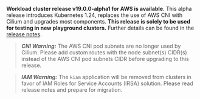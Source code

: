 **Workload cluster release v19.0.0-alpha1 for AWS is available**. This alpha release introduces Kubernetes 1.24, replaces the use of AWS CNI with Cilium and upgrades most components. **This release is solely to be used for testing in new playground clusters.** Further details can be found in the [release notes](https://docs.giantswarm.io/changes/workload-cluster-releases-aws/releases/aws-v19.0.0-alpha1/).

> **_CNI Warning:_** The AWS CNI pod subnets are no longer used by Cilium. Please add custom routes with the node subnet(s) CIDR(s) instead of the AWS CNI pod subnets CIDR before upgrading to this release.

> **_IAM Warning:_** The `kiam` application will be removed from clusters in favor of IAM Roles for Service Accounts (IRSA) solution. Please read release notes and prepare for migration.
